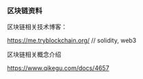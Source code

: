 ### 区块链资料

区块链相关技术博客：

https://me.tryblockchain.org/    // solidity, web3

区块链相关概念介绍

https://www.qikegu.com/docs/4657
